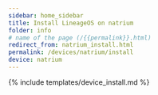 ```yaml
---
sidebar: home_sidebar
title: Install LineageOS on natrium
folder: info
# name of the page (/{{permalink}}.html)
redirect_from: natrium_install.html
permalink: /devices/natrium/install
device: natrium
---
```

{% include templates/device_install.md %}
